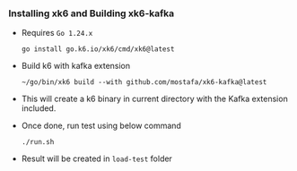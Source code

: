 
### Installing xk6 and Building xk6-kafka
- Requires `Go 1.24.x`
    ```
    go install go.k6.io/xk6/cmd/xk6@latest
    ```
- Build k6 with kafka extension
    ```
    ~/go/bin/xk6 build --with github.com/mostafa/xk6-kafka@latest
    ```
- This will create a k6 binary in current directory with the Kafka extension included.

- Once done, run test using below command
    ```
    ./run.sh
    ```

- Result will be created in `load-test` folder
